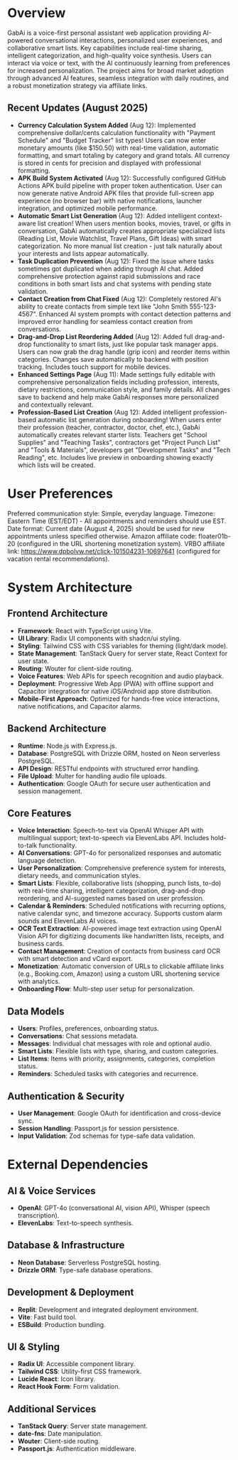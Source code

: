 # Overview

GabAi is a voice-first personal assistant web application providing AI-powered conversational interactions, personalized user experiences, and collaborative smart lists. Key capabilities include real-time sharing, intelligent categorization, and high-quality voice synthesis. Users can interact via voice or text, with the AI continuously learning from preferences for increased personalization. The project aims for broad market adoption through advanced AI features, seamless integration with daily routines, and a robust monetization strategy via affiliate links.

## Recent Updates (August 2025)
- **Currency Calculation System Added** (Aug 12): Implemented comprehensive dollar/cents calculation functionality with "Payment Schedule" and "Budget Tracker" list types! Users can now enter monetary amounts (like $150.50) with real-time validation, automatic formatting, and smart totaling by category and grand totals. All currency is stored in cents for precision and displayed with professional formatting.
- **APK Build System Activated** (Aug 12): Successfully configured GitHub Actions APK build pipeline with proper token authentication. User can now generate native Android APK files that provide full-screen app experience (no browser bar) with native notifications, launcher integration, and optimized mobile performance.
- **Automatic Smart List Generation** (Aug 12): Added intelligent context-aware list creation! When users mention books, movies, travel, or gifts in conversation, GabAi automatically creates appropriate specialized lists (Reading List, Movie Watchlist, Travel Plans, Gift Ideas) with smart categorization. No more manual list creation - just talk naturally about your interests and lists appear automatically.
- **Task Duplication Prevention** (Aug 12): Fixed the issue where tasks sometimes got duplicated when adding through AI chat. Added comprehensive protection against rapid submissions and race conditions in both smart lists and chat systems with pending state validation.
- **Contact Creation from Chat Fixed** (Aug 12): Completely restored AI's ability to create contacts from simple text like "John Smith 555-123-4567". Enhanced AI system prompts with contact detection patterns and improved error handling for seamless contact creation from conversations.
- **Drag-and-Drop List Reordering Added** (Aug 12): Added full drag-and-drop functionality to smart lists, just like popular task manager apps. Users can now grab the drag handle (grip icon) and reorder items within categories. Changes save automatically to backend with position tracking. Includes touch support for mobile devices.
- **Enhanced Settings Page** (Aug 11): Made settings fully editable with comprehensive personalization fields including profession, interests, dietary restrictions, communication style, and family details. All changes save to backend and help make GabAi responses more personalized and contextually relevant.
- **Profession-Based List Creation** (Aug 12): Added intelligent profession-based automatic list generation during onboarding! When users enter their profession (teacher, contractor, doctor, chef, etc.), GabAi automatically creates relevant starter lists. Teachers get "School Supplies" and "Teaching Tasks", contractors get "Project Punch List" and "Tools & Materials", developers get "Development Tasks" and "Tech Reading", etc. Includes live preview in onboarding showing exactly which lists will be created.

# User Preferences

Preferred communication style: Simple, everyday language.
Timezone: Eastern Time (EST/EDT) - All appointments and reminders should use EST.
Date format: Current date (August 4, 2025) should be used for new appointments unless specified otherwise.
Amazon affiliate code: floater01b-20 (configured in the URL shortening monetization system).
VRBO affiliate link: https://www.dpbolvw.net/click-101504231-10697641 (configured for vacation rental recommendations).

# System Architecture

## Frontend Architecture
- **Framework**: React with TypeScript using Vite.
- **UI Library**: Radix UI components with shadcn/ui styling.
- **Styling**: Tailwind CSS with CSS variables for theming (light/dark mode).
- **State Management**: TanStack Query for server state, React Context for user state.
- **Routing**: Wouter for client-side routing.
- **Voice Features**: Web APIs for speech recognition and audio playback.
- **Deployment**: Progressive Web App (PWA) with offline support and Capacitor integration for native iOS/Android app store distribution.
- **Mobile-First Approach**: Optimized for hands-free voice interactions, native notifications, and Capacitor alarms.

## Backend Architecture
- **Runtime**: Node.js with Express.js.
- **Database**: PostgreSQL with Drizzle ORM, hosted on Neon serverless PostgreSQL.
- **API Design**: RESTful endpoints with structured error handling.
- **File Upload**: Multer for handling audio file uploads.
- **Authentication**: Google OAuth for secure user authentication and session management.

## Core Features
- **Voice Interaction**: Speech-to-text via OpenAI Whisper API with multilingual support; text-to-speech via ElevenLabs API. Includes hold-to-talk functionality.
- **AI Conversations**: GPT-4o for personalized responses and automatic language detection.
- **User Personalization**: Comprehensive preference system for interests, dietary needs, and communication styles.
- **Smart Lists**: Flexible, collaborative lists (shopping, punch lists, to-do) with real-time sharing, intelligent categorization, drag-and-drop reordering, and AI-suggested names based on user profession.
- **Calendar & Reminders**: Scheduled notifications with recurring options, native calendar sync, and timezone accuracy. Supports custom alarm sounds and ElevenLabs AI voices.
- **OCR Text Extraction**: AI-powered image text extraction using OpenAI Vision API for digitizing documents like handwritten lists, receipts, and business cards.
- **Contact Management**: Creation of contacts from business card OCR with smart detection and vCard export.
- **Monetization**: Automatic conversion of URLs to clickable affiliate links (e.g., Booking.com, Amazon) using a custom URL shortening service with analytics.
- **Onboarding Flow**: Multi-step user setup for personalization.

## Data Models
- **Users**: Profiles, preferences, onboarding status.
- **Conversations**: Chat sessions metadata.
- **Messages**: Individual chat messages with role and optional audio.
- **Smart Lists**: Flexible lists with type, sharing, and custom categories.
- **List Items**: Items with priority, assignments, categories, completion status.
- **Reminders**: Scheduled tasks with categories and recurrence.

## Authentication & Security
- **User Management**: Google OAuth for identification and cross-device sync.
- **Session Handling**: Passport.js for session persistence.
- **Input Validation**: Zod schemas for type-safe data validation.

# External Dependencies

## AI & Voice Services
- **OpenAI**: GPT-4o (conversational AI, vision API), Whisper (speech transcription).
- **ElevenLabs**: Text-to-speech synthesis.

## Database & Infrastructure
- **Neon Database**: Serverless PostgreSQL hosting.
- **Drizzle ORM**: Type-safe database operations.

## Development & Deployment
- **Replit**: Development and integrated deployment environment.
- **Vite**: Fast build tool.
- **ESBuild**: Production bundling.

## UI & Styling
- **Radix UI**: Accessible component library.
- **Tailwind CSS**: Utility-first CSS framework.
- **Lucide React**: Icon library.
- **React Hook Form**: Form validation.

## Additional Services
- **TanStack Query**: Server state management.
- **date-fns**: Date manipulation.
- **Wouter**: Client-side routing.
- **Passport.js**: Authentication middleware.